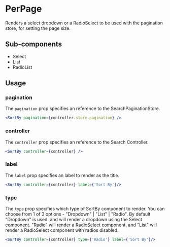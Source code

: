 # PerPage

Renders a select dropdown or a RadioSelect to be used with the pagination store, for setting the page size.

## Sub-components
- Select
- List
- RadioList

## Usage

### pagination
The `pagination` prop specifies an reference to the SearchPaginationStore.

```jsx
<SortBy pagination={controller.store.pagination} />
```

### controller
The `controller` prop specifies an reference to the Search Controller.

```jsx
<SortBy controller={controller} />
```

### label
The `label` prop specifies an label to render as the title.

```jsx
<SortBy controller={controller} label={'Sort By'}/>
```

### type
The `type` prop specifies which type of SortBy component to render. You can choose from 1 of 3 options - "Dropdown" | "List" | "Radio".
By default "Dropdown" is used. and will render a dropdown using the Select component. "Radio" will render a RadioSelect component, and "List" will render a RadioSelect component with radios disabled.

```jsx
<SortBy controller={controller} type={'Radio'} label={'Sort By'}/>
```


